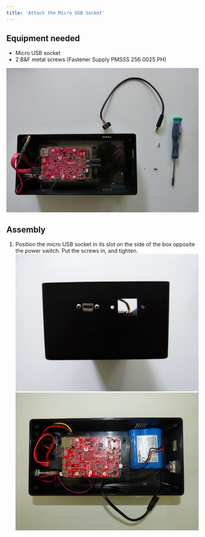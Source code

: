 ```yaml
---
title: 'Attach the Micro USB Socket'
---
```


## Equipment needed
- Micro USB socket
- 2 B&F metal screws (Fastener Supply PMSSS 256 0025 PH)

![](P1080977.jpg)

## Assembly

1. Position the micro USB socket in its slot on the side of the box opposite the power switch. Put the screws in, and tighten.
 ![](P1080979.jpg)
 ![](P1090083.jpg)
